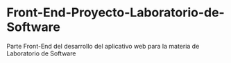 # Front-End-Proyecto-Laboratorio-de-Software
Parte Front-End del desarrollo del aplicativo web para la materia de Laboratorio de Software
